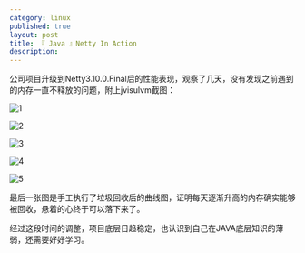 ```yaml
---
category: linux
published: true
layout: post
title: 『 Java 』Netty In Action
description:
---
```


公司项目升级到Netty3.10.0.Final后的性能表现，观察了几天，没有发现之前遇到的内存一直不释放的问题，附上jvisulvm截图：

![1](../images/jvm_status/1.png)

![2](../images/jvm_status/2.png)

![3](../images/jvm_status/3.png)

![4](../images/jvm_status/4.png)

![5](../images/jvm_status/5.png)

最后一张图是手工执行了垃圾回收后的曲线图，证明每天逐渐升高的内存确实能够被回收，悬着的心终于可以落下来了。

经过这段时间的调整，项目底层日趋稳定，也认识到自己在JAVA底层知识的薄弱，还需要好好学习。
